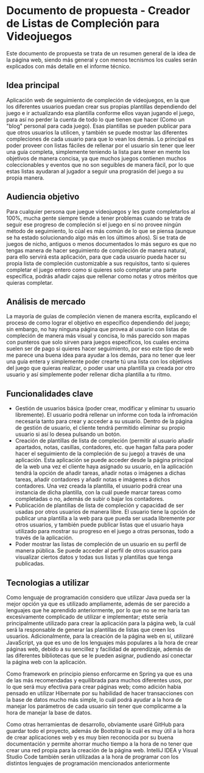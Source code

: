 # Documento de propuesta - Creador de Listas de Compleción para Videojuegos

Este documento de propuesta se trata de un resumen general de la idea de la página web, siendo más general y con menos tecnismos los cuales serán explicados con más detalle en el informe técnico.

## Idea principal

Aplicación web de seguimiento de compleción de videojuegos, en la que los diferentes usuarios puedan crear sus propias plantillas dependiendo del juego e ir actualizando esa plantilla conforme ellos vayan jugando el juego, para así no perder la cuenta de todo lo que tienen que hacer (Como un "blog" personal para cada juego). Esas plantillas se pueden publicar para que otros usuarios la utilicen, y también se puede mostrar las diferentes compleciones de cada usuario para que lo vean los demás. Lo principal es poder proveer con listas fáciles de rellenar por el usuario sin tener que leer una guía completa, simplemente teniendo la lista para tener en mente los objetivos de manera concisa, ya que muchos juegos contienen muchos coleccionables y eventos que no son seguibles de manera fácil, por lo que estas listas ayudaran al jugador a seguir una prograsión del juego a su propia manera.

## Audiencia objetivo

Para cualquier persona que juegue videojuegos y les guste completarlos al 100%, mucha gente siempre tiende a tener problemas cuando se trata de seguir ese progreso de compleción si el juego en sí no provee ningún método de seguimiento, lo cúal es más común de lo que se piensa (aunque se ha estado solucionando algo más en los últimos años). Si se trata de juegos de nicho, antiguos o menos documentados lo más seguro es que no tengas manera de hacer seguimiento de compleción de manera natural, para ello servirá esta aplicación, para que cada usuario pueda hacer su propia lista de compleción customizable a sus requisitos, tanto si quieres completar el juego entero como si quieres solo completar una parte específica, podrás añadir cajas que rellenar como notas y otros méritos que quieras completar.

## Análisis de mercado

La mayoría de guías de compleción vienen de manera escrita, explicando el proceso de como lograr el objetivo en específico dependiendo del juego; sin embargo, no hay ninguna página que provea al usuario con listas de compleción de manera más visual y concisa, lo más parecido son mapas con punteros que solo sirven para juegos específicos, los cuales encima suelen ser de pago si quieres hacer seguimiento, por eso este tipo de web me parece una buena idea para ayudar a los demás, para no tener que leer una guía entera y simplemente poder crearte tú una lista con los objetivos del juego que quieras realizar, o poder usar una plantilla ya creada por otro usuario y así simplemente poder rellenar dicha plantilla a tu ritmo. 

## Funcionalidades clave

- Gestión de usuarios básica (poder crear, modificar y eliminar tu usuario libremente). El usuario podrá rellenar un informe con toda la infromación necesaria tanto para crear y acceder a su usuario. Dentro de la página de gestión de usuario, el cliente tendrá permitido eliminar su propio usuario si así lo desea pulsando un botón.
- Creación de plantillas de lista de compleción (permitir al usuario añadir apartados, notas, casillas, contadores, etc. que hagan falta para poder hacer el seguimiento de la compleción de su juego) a través de una aplicación. Esta aplicación se puede acceder desde la página principal de la web una vez el cliente haya asignado su usuario, en la aplicación tendrá la opción de añadir tareas, añadir notas o imágenes a dichas tareas, añadir contadores y añadir notas e imágenes a dichos contadores. Una vez creada la plantilla, el usuario podrá crear una instancia de dicha plantilla, con la cuál puede marcar tareas como completadas o no, además de subir o bajar los contadores.
- Publicación de plantillas de lista de compleción y capacidad de ser usadas por otros usuarios de manera libre. El usuario tiene la opción de publicar una plantilla a la web para que pueda ser usada libremente por otros usuarios, y también puede publicar listas que el usuario haya utilizado para mostrar su progreso en el juego a otras personas, todo a través de la aplicación.
- Poder mostrar las listas de compleción de un usuario en su perfil de manera pública. Se puede acceder al perfil de otros usuarios para visualizar ciertos datos y todas sus listas y plantillas que tenga publicadas.

## Tecnologias a utilizar
 
Como lenguaje de programación considero que utilizar Java pueda ser la mejor opción ya que es utilizado ampliamente, además de ser parecido a lenguajes que he aprendido anteriormente, por lo que no se me haría tan excesivamente complicado de utilizar e implementar; etste sería principalmente utilizado para crear la aplicación para la página web, la cuál será la responsable de generar las plantillas de listas que creen los usuarios. Adicionalmente, para la creación de la página web en sí, utilizaré JavaScript, ya que es uno de los lenguajes más populares a la hora de crear páginas web, debido a su sencillez y facilidad de aprendizaje, además de las diferentes bibliotecas que se le pueden asignar, pudiendo así conectar la página web con la aplicación.

Como framework en principio pienso enforcarme en Spring ya que es una de las más recomendadas y equilibrada para muchos diferentes usos, por lo que será muy efectiva para crear páginas web; como adición habia pensado en utilizar Hibernate por su habilidad de hacer transacciones con la base de datos mucho más simple, lo cuál podrá ayudar a la hora de manejar los parámetros de cada usuario sin tener que complicarme a la hora de manejar la base de datos.

Como otras herramientas de desarrollo, obviamente usaré GitHub para guardar todo el proyecto, además de Bootstrap la cuál es muy útil a la hora de crear aplicaciones web y es muy bien reconocida por su buena documentación y permite ahorrar mucho tiempo a la hora de no tener que crear una red propia para la creación de la página web. IntelliJ IDEA y Visual Studio Code también serán utilizadas a la hora de programar con los distintos lenguajes de programación mencionados anteriormente
